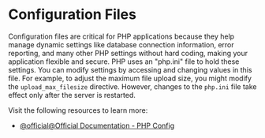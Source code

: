 # Configuration Files

Configuration files are critical for PHP applications because they help manage dynamic settings like database connection information, error reporting, and many other PHP settings without hard coding, making your application flexible and secure. PHP uses an "php.ini" file to hold these settings. You can modify settings by accessing and changing values in this file. For example, to adjust the maximum file upload size, you might modify the `upload_max_filesize` directive. However, changes to the `php.ini` file take effect only after the server is restarted. 

Visit the following resources to learn more:

- [@official@Official Documentation - PHP Config](https://www.php.net/manual/en/ini.list.php)